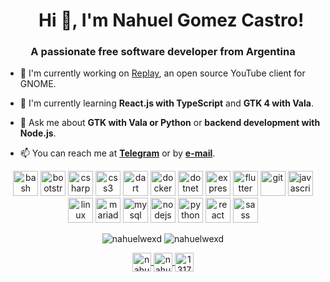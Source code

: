 <h1 align="center">
    Hi 👋, I'm Nahuel Gomez Castro!
</h1>

<h3 align="center">
    A passionate free software developer from Argentina
</h3>

- 🔭 I'm currently working on [Replay](https://github.com/nahuelwexd/Replay), an open source YouTube client for GNOME.

- 🌱 I'm currently learning **React.js with TypeScript** and **GTK 4 with Vala**.

- 💬 Ask me about **GTK with Vala or Python** or **backend development with Node.js**.

- 📫 You can reach me at **[Telegram](https://t.me/nahuelwexd)** or by **[e-mail](mailto:nahual_gomca@outlook.com.ar)**.

<p align="center">
    <img src="https://www.vectorlogo.zone/logos/gnu_bash/gnu_bash-icon.svg" alt="bash" width="40" height="40"/>
    <img src="https://devicons.github.io/devicon/devicon.git/icons/bootstrap/bootstrap-plain.svg" alt="bootstrap" width="40" height="40"/>
    <img src="https://devicons.github.io/devicon/devicon.git/icons/csharp/csharp-original.svg" alt="csharp" width="40" height="40"/>
    <img src="https://devicons.github.io/devicon/devicon.git/icons/css3/css3-original-wordmark.svg" alt="css3" width="40" height="40"/>
    <img src="https://www.vectorlogo.zone/logos/dartlang/dartlang-icon.svg" alt="dart" width="40" height="40"/>
    <img src="https://devicons.github.io/devicon/devicon.git/icons/docker/docker-original-wordmark.svg" alt="docker" width="40" height="40"/>
    <img src="https://devicons.github.io/devicon/devicon.git/icons/dot-net/dot-net-original-wordmark.svg" alt="dotnet" width="40" height="40"/>
    <img src="https://devicons.github.io/devicon/devicon.git/icons/express/express-original-wordmark.svg" alt="express" width="40" height="40"/>
    <img src="https://www.vectorlogo.zone/logos/flutterio/flutterio-icon.svg" alt="flutter" width="40" height="40"/>
    <img src="https://www.vectorlogo.zone/logos/git-scm/git-scm-icon.svg" alt="git" width="40" height="40"/>
    <img src="https://devicons.github.io/devicon/devicon.git/icons/javascript/javascript-original.svg" alt="javascript" width="40" height="40"/>
    <img src="https://devicons.github.io/devicon/devicon.git/icons/linux/linux-original.svg" alt="linux" width="40" height="40"/>
    <img src="https://www.vectorlogo.zone/logos/mariadb/mariadb-icon.svg" alt="mariadb" width="40" height="40"/>
    <img src="https://devicons.github.io/devicon/devicon.git/icons/mysql/mysql-original-wordmark.svg" alt="mysql" width="40" height="40"/>
    <img src="https://devicons.github.io/devicon/devicon.git/icons/nodejs/nodejs-original-wordmark.svg" alt="nodejs" width="40" height="40"/>
    <img src="https://devicons.github.io/devicon/devicon.git/icons/python/python-original.svg" alt="python" width="40" height="40"/>
    <img src="https://devicons.github.io/devicon/devicon.git/icons/react/react-original-wordmark.svg" alt="react" width="40" height="40"/>
    <img src="https://devicons.github.io/devicon/devicon.git/icons/sass/sass-original.svg" alt="sass" width="40" height="40"/>
</p>

<p align="center">
    <img src="https://github-readme-stats.vercel.app/api/top-langs/?username=nahuelwexd&layout=compact&hide=html" alt="nahuelwexd">
    <img src="https://github-readme-stats.vercel.app/api?username=nahuelwexd&show_icons=true" alt="nahuelwexd">
</p>

<p align="center">
    <a href="https://twitter.com/nahuelwexd" target="blank">
        <img align="center" src="https://cdn.jsdelivr.net/npm/simple-icons@3.0.1/icons/twitter.svg" alt="nahuelwexd" height="30" width="30">
      </a>
    <a href="https://linkedin.com/in/nahuel-gomez-castro" target="blank">
        <img align="center" src="https://cdn.jsdelivr.net/npm/simple-icons@3.0.1/icons/linkedin.svg" alt="nahuel-gomez-castro" height="30" width="30">
    </a>
    <a href="https://stackoverflow.com/users/13177084" target="blank">
        <img align="center" src="https://cdn.jsdelivr.net/npm/simple-icons@3.0.1/icons/stackoverflow.svg" alt="13177084" height="30" width="30">
    </a>
</p>
